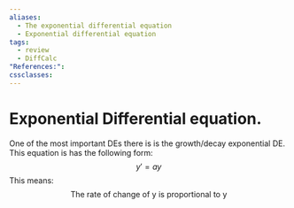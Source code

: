 ```yaml
---
aliases:
  - The exponential differential equation
  - Exponential differential equation
tags:
  - review
  - DiffCalc
"References:": 
cssclasses:
---
```

# Exponential Differential equation. 

One of the most important DEs there is is the growth/decay exponential DE. 
This equation is has the following form: 
$$
y' = ay
$$
This means: 
$$
\text{The rate of change of y is proportional to y}
$$